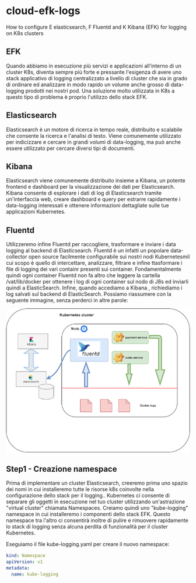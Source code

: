 # cloud-efk-logs
How to configure E elasticsearch, F Fluentd and K Kibana (EFK) for logging on K8s clusters


## EFK
Quando abbiamo in esecuzione più servizi e applicazioni all'interno di un cluster K8s, diventa sempre
più forte e pressante l'esigenza di avere uno stack applicativo di logging centralizzato a livello 
di cluster che sia in grado di ordinare ed analizzare in modo rapido un volume anche grosso di data-logging
prodotti nei nostri pod. Una soluzione molto utilizzata in K8s a questo tipo di problema è proprio l'utilizzo 
dello stack EFK.


## Elasticsearch

Elasticsearch è un motore di ricerca in tempo reale, distribuito e scalabile che consente la ricerca e l'analisi
di testo. Viene comunemente utilizzato per indicizzare e cercare in grandi volumi di data-logging, ma può anche 
essere utilizzato per cercare diversi tipi di documenti.


## Kibana

Elasticsearch viene comunemente distribuito insieme a Kibana, un potente frontend e dashboard per la visualizzazione dei dati 
per Elasticsearch. Kibana consente di esplorare i dati di log di Elasticsearch tramite un'interfaccia web, creare dashboard 
e query per estrarre rapidamente i data-logging interessati e ottenere informazioni dettagliate sulle tue applicazioni Kubernetes.

## Fluentd

Utilizzeremo infine Fluentd per raccogliere, trasformare e inviare i data logging al backend di Elasticsearch. Fluentd
è un infatti un popolare data-collector open source facilmente configurabile sui nostri nodi Kubernetesmil cui scopo 
è quello di intercettare, analizzare, filtrare e infine ttasformare i file di logging dei vari containr presenti sui
container. Fondamentalmente quindi ogni container Fluentd non fa altro che leggere la cartella /vat/lib/docker per
ottenere i log di ogni container sul nodo di J8s ed inviarli quindi a ElasticSearch. Infine, quando accediamo a Kibana
, richiediamo i log salvati sul backend di ElasticSearch. Possiamo riassumere con la seguente immagine, senza
perderci in altre parole:


<img width="880" alt="Diagram TraceId con Sleuth" src="https://github.com/lavespa/cloud-efk-logs/blob/main/image/EFK_Stack.png">

## Step1 - Creazione namespace

Prima di implementare un cluster Elasticsearch, creeremo prima uno spazio dei nomi in cui installeremo tutte le risorse k8s 
coinvolte nella configurazione dello stack per il logging.. Kubernetes ci consente di separare gli oggetti in esecuzione 
nel tuo cluster utilizzando un'astrazione "virtual cluster" chiamata Namespaces. Creiamo quindi uno "kube-logging" namespace 
in cui installeremo i componenti dello stack EFK. Questo namespace tra l'altro ci consentirà inoltre di pulire e rimuovere 
rapidamente lo stack di logging senza alcuna perdita di funzionalità per il cluster Kubernetes.


Eseguiamo il file kube-logging.yaml per creare il nuovo namespace:


```yml
kind: Namespace
apiVersion: v1
metadata:
  name: kube-logging

```
